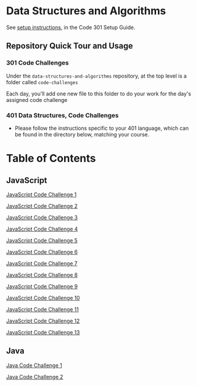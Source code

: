 # Data Structures and Algorithms

See [setup instructions](https://codefellows.github.io/setup-guide/code-301/3-code-challenges), in the Code 301 Setup Guide.

## Repository Quick Tour and Usage

### 301 Code Challenges

Under the `data-structures-and-algorithms` repository, at the top level is a folder called `code-challenges`

Each day, you'll add one new file to this folder to do your work for the day's assigned code challenge

### 401 Data Structures, Code Challenges

- Please follow the instructions specific to your 401 language, which can be found in the directory below, matching your course.


# Table of Contents

## JavaScript

[JavaScript Code Challenge 1](https://github.com/alkhateeb49/data-structures-and-algorithms/blob/main/code-challenges/challenges-01.test.js)

[JavaScript Code Challenge 2](https://github.com/alkhateeb49/data-structures-and-algorithms/blob/main/code-challenges/challenges-02.test.js)

[JavaScript Code Challenge 3](https://github.com/alkhateeb49/data-structures-and-algorithms/blob/main/code-challenges/challenges-03.test.js)

[JavaScript Code Challenge 4](https://github.com/alkhateeb49/data-structures-and-algorithms/blob/main/code-challenges/challenges-04.test.js)

[JavaScript Code Challenge 5](https://github.com/alkhateeb49/data-structures-and-algorithms/blob/main/code-challenges/challenges-05.test.js)

[JavaScript Code Challenge 6](https://github.com/alkhateeb49/data-structures-and-algorithms/blob/main/code-challenges/challenges-06.test.js)

[JavaScript Code Challenge 7](https://github.com/alkhateeb49/data-structures-and-algorithms/blob/main/code-challenges/challenges-07.test.js)

[JavaScript Code Challenge 8](https://github.com/alkhateeb49/data-structures-and-algorithms/blob/main/code-challenges/challenges-08.test.js)

[JavaScript Code Challenge 9](https://github.com/alkhateeb49/data-structures-and-algorithms/blob/main/code-challenges/challenges-09.test.js)

[JavaScript Code Challenge 10](https://github.com/alkhateeb49/data-structures-and-algorithms/blob/main/code-challenges/challenges-10.test.js)

[JavaScript Code Challenge 11](https://github.com/alkhateeb49/data-structures-and-algorithms/blob/main/code-challenges/challenges-11.test.js)

[JavaScript Code Challenge 12](https://github.com/alkhateeb49/data-structures-and-algorithms/blob/main/code-challenges/challenges-12.test.js)

[JavaScript Code Challenge 13](https://github.com/alkhateeb49/data-structures-and-algorithms/blob/main/code-challenges/challenges-13.test.js)

## Java
[Java Code Challenge 1](challenges/main/ArrayReverse)

[Java Code Challenge 2](challenges/main/ArrayShift)

